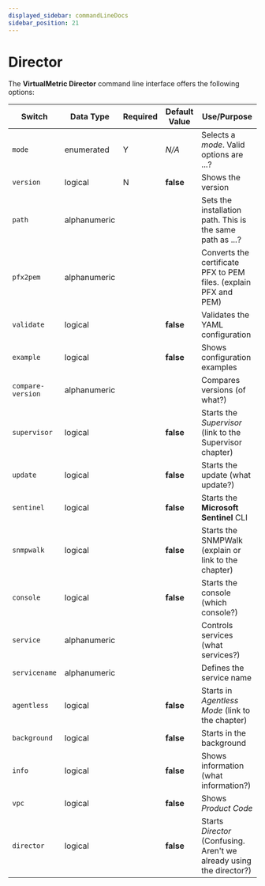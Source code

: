 ```yaml
---
displayed_sidebar: commandLineDocs
sidebar_position: 21
---
```


# Director

The **VirtualMetric Director** command line interface offers the following options:

|Switch|Data Type|Required|Default Value|Use/Purpose|
|---|---|---|---|---|
|`mode`|enumerated|Y|_N/A_|Selects a _mode_. Valid options are ...?|
|`version`|logical|N|**false**|Shows the version|
|`path`|alphanumeric|||Sets the installation path. This is the same path as ...?|
|`pfx2pem`|alphanumeric|||Converts the certificate PFX to PEM files. (explain PFX and PEM)|
|`validate`|logical||**false**|Validates the YAML configuration|
|`example`|logical||**false**|Shows configuration examples|
|`compare-version`|alphanumeric|||Compares versions (of what?)|
|`supervisor`|logical||**false**|Starts the _Supervisor_ (link to the Supervisor chapter)|
|`update`|logical||**false**|Starts the update (what update?)|
|`sentinel`|logical||**false**|Starts the **Microsoft Sentinel** CLI|
|`snmpwalk`|logical||**false**|Starts the SNMPWalk (explain or link to the chapter)|
|`console`|logical||**false**|Starts the console (which console?)|
|`service`|alphanumeric|||Controls services (what services?)|
|`servicename`|alphanumeric|||Defines the service name|
|`agentless`|logical||**false**|Starts in _Agentless Mode_ (link to the chapter)|
|`background`|logical||**false**|Starts in the background|
|`info`|logical||**false**|Shows information (what information?)|
|`vpc`|logical||**false**|Shows _Product Code_|
|`director`|logical||**false**|Starts _Director_ (Confusing. Aren't we already using the director?)|
